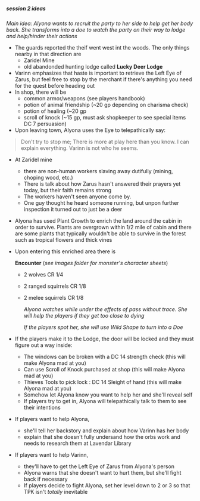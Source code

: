 ##### session 2 ideas
*Main idea: Alyona wants to recruit the party to her side to help get her body back. She transforms into a doe to watch the party on their way to lodge and help/hinder their actions*
- The guards reported the theif went west int the woods. The only things nearby in that direction are
  - Zaridel Mine
  - old abandonded hunting lodge called **Lucky Deer Lodge**
- Varinn emphasizes that haste is important to retrieve the Left Eye of Zarus,
  but feel free to stop by the merchant if there's anything you need for the quest before heading out
- In shop, there will be
    - common armor/weapons (see players handbook)
    - potion of animal friendship (~20 gp depending on charisma check)
    - potion of healing (~20 gp
    - scroll of knock (~15 gp, must ask shopkeeper to see special items DC 7 persuasion)
-   Upon leaving town, Alyona uses the Eye to telepathically say:
  > Don't try to stop me; There is more at play here than you know. I can explain everything.
  > Varinn is not who he seems.
- At Zaridel mine
  - there are non-human workers slaving away dutifully (mining, choping wood, etc.)
  - There is talk about how Zarus hasn't answered their prayers yet today, but their faith remains strong
  - The workers haven't seen anyone come by.
  - One guy thought he heard someone running, but unpon further inspection it turned out to just be a deer

- Alyona has used Plant Growth to enrich the land around the cabin in order to survive.
  Plants are overgrown within 1/2 mile of cabin and there are some plants that typically wouldn't be able
  to survive in the forest such as tropical flowers and thick vines
- Upon entering this enriched area there is

  **Encounter** (*see images folder for monster's character sheets*)
  - 2 wolves CR 1/4
  - 2 ranged squirrels CR 1/8
  - 2 melee squirrels CR 1/8
    
    *Alyona watches while under the effects of pass without trace\.*
    *She will help the players if they get too close to dying*

    *If the players spot her, she will use Wild Shape to turn into a Doe*

- If the players make it to the Lodge, the door will be locked and they must figure out a way inside:
    - The windows can be broken with a DC 14 strength check (this will make Alyona mad at you)
    - Can use Scroll of Knock purchased at shop (this will make Alyona mad at you)
    - Thieves Tools to pick lock : DC 14 Sleight of hand (this will make Alyona mad at you)
    - Somehow let Alyona know you want to help her and she'll reveal self
    - If players try to get in, Alyona will telepathically talk to them to see their intentions
- If players want to help Alyona,
  - she'll tell her backstory and explain about how Varinn has her body
  - explain that she doesn't fully undersand how the orbs work and needs to research them at Lavendar Library
- If players want to help Varinn,
  - they'll have to get the Left Eye of Zarus from Alyona's person
  - Alyona warns that she doesn't want to hurt them, but she'll fight back if necessary
  - If players decide to fight Alyona, set her level down to 2 or 3 so that TPK isn't *totally* inevitable 
  
      
